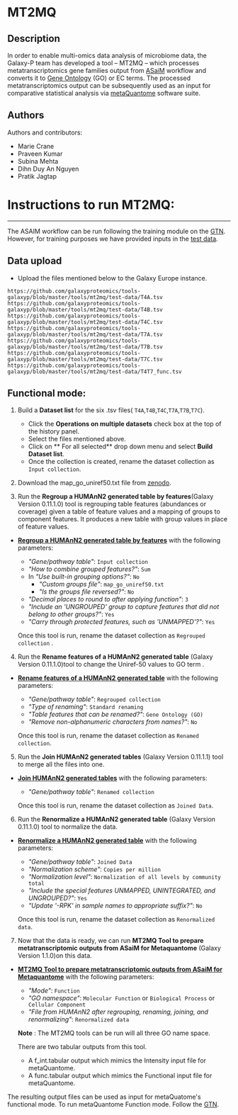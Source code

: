 MT2MQ
==========================================

Description
-----------

In order to enable multi-omics data analysis of microbiome data, the Galaxy-P team has developed a tool – MT2MQ – which processes metatranscriptomics gene families output from [ASaiM](https://training.galaxyproject.org/training-material/topics/metagenomics/tutorials/metatranscriptomics/tutorial.html) workflow and converts it to [Gene Ontology](http://geneontology.org/docs/ontology-documentation/) (GO) or EC terms. The processed metatranscriptomics output can be subsequently used as an input for comparative statistical analysis via [metaQuantome](https://www.mcponline.org/content/18/8_suppl_1/S82) software suite.

Authors
-------

Authors and contributors:

* Marie Crane
* Praveen Kumar
* Subina Mehta
* Dihn Duy An Nguyen
* Pratik Jagtap


# Instructions to run MT2MQ:
--------------------------

The ASAIM workflow can be run following the training module on the [GTN](https://training.galaxyproject.org/training-material/topics/metagenomics/tutorials/metatranscriptomics/tutorial.html).
However, for training purposes we have provided inputs in the [test data](https://github.com/galaxyproteomics/tools-galaxyp/tree/master/tools/mt2mq/test-data). 

## Data upload

- Upload the files mentioned below to the Galaxy Europe instance.
```
https://github.com/galaxyproteomics/tools-galaxyp/blob/master/tools/mt2mq/test-data/T4A.tsv
https://github.com/galaxyproteomics/tools-galaxyp/blob/master/tools/mt2mq/test-data/T4B.tsv
https://github.com/galaxyproteomics/tools-galaxyp/blob/master/tools/mt2mq/test-data/T4C.tsv
https://github.com/galaxyproteomics/tools-galaxyp/blob/master/tools/mt2mq/test-data/T7A.tsv
https://github.com/galaxyproteomics/tools-galaxyp/blob/master/tools/mt2mq/test-data/T7B.tsv
https://github.com/galaxyproteomics/tools-galaxyp/blob/master/tools/mt2mq/test-data/T7C.tsv
https://github.com/galaxyproteomics/tools-galaxyp/blob/master/tools/mt2mq/test-data/T4T7_func.tsv

```

## Functional mode:

1. Build a **Dataset list** for the six .tsv files( `T4A`,`T4B`,`T4C`,`T7A`,`T7B`,`T7C`).
   - Click the **Operations on multiple datasets** check box at the top of the history panel.
   - Select the files mentioned above.
   - Click on ** For all selected** drop down menu and select **Build Dataset list**.
   - Once the collection is created, rename the dataset collection as `Input collection`.
   
2. Download the map_go_uniref50.txt file from [zenodo](https://doi.org/10.5281/zenodo.4115871).

3. Run the **Regroup a HUMAnN2 generated table by features**(Galaxy Version 0.11.1.0) tool is regrouping table features (abundances or coverage) given a table of feature values and a mapping of groups to component features. It produces a new table with group values in place of feature values.
 - [**Regroup a HUMAnN2 generated table by features**](https://toolshed.g2.bx.psu.edu/repository?repository_id=85391b8d5d7ad39d) with the following parameters:
    
    - *"Gene/pathway table"*: `Input collection`
    - *"How to combine grouped features?"*: `Sum`
    - In *"Use built-in grouping options?"*: `No`
        - *"Custom groups file"*: `map_go_uniref50.txt`
        - *"Is the groups file reversed?"*: `No`
    - *"Decimal places to round to after applying function"*: `3`
    - *"Include an 'UNGROUPED' group to capture features that did not belong to other groups?"*: `Yes`
    - *"Carry through protected features, such as 'UNMAPPED'?"*: `Yes`
    
    Once this tool is run, rename the dataset collection as `Regrouped collection` .
    
4. Run the **Rename features of a HUMAnN2 generated table** (Galaxy Version 0.11.1.0)tool to change the Uniref-50 values to GO term . 
 - [**Rename features of a HUMAnN2 generated table**](https://toolshed.g2.bx.psu.edu/repository?repository_id=c68108109505c2f5) with the following parameters:
    
    - *"Gene/pathway table"*: `Regrouped collection`
    - *"Type of renaming"*: `Standard renaming`
    - *"Table features that can be renamed?"*: `Gene Ontology (GO)`
    - *"Remove non-alphanumeric characters from names?"*: `No`
    
    Once this tool is run, rename the dataset collection as `Renamed collection`.
    
     
5. Run the **Join HUMAnN2 generated tables** (Galaxy Version 0.11.1.1) tool to merge all the files into one.
 - [**Join HUMAnN2 generated tables**](https://toolshed.g2.bx.psu.edu/repository?repository_id=9b27f096128b26ff) with the following parameters:
   
   - *"Gene/pathway table"*: `Renamed collection`
    
    Once this tool is run, rename the dataset collection as `Joined Data`.

6. Run the **Renormalize a HUMAnN2 generated table** (Galaxy Version 0.11.1.0) tool to normalize the data.
 - [**Renormalize a HUMAnN2 generated table**](https://toolshed.g2.bx.psu.edu/repository?repository_id=05a56fcdeac2a25c) with the following parameters:
    
    - *"Gene/pathway table"*: `Joined Data`
    - *"Normalization scheme"*: `Copies per million`
    - *"Normalization level"*: `Normalization of all levels by community total`
    - *"Include the special features UNMAPPED, UNINTEGRATED, and UNGROUPED?"*: `Yes`
    - *"Update '-RPK' in sample names to appropriate suffix?"*: `No`
    
     Once this tool is run, rename the dataset collection as `Renormalized data`.
    

7. Now that the data is ready, we can run **MT2MQ Tool to prepare metatranscriptomic outputs from ASaiM for Metaquantome** (Galaxy Version 1.1.0)on this data.
- [**MT2MQ Tool to prepare metatranscriptomic outputs from ASaiM for Metaquantome**](https://toolshed.g2.bx.psu.edu/repository?repository_id=cab5d81c5f0a2f94) with the 
 following parameters:
    - *"Mode"*: `Function`
    - *"GO namespace"*: `Molecular Function` or `Biological Process` or ` Cellular Component`
    - *"File from HUMAnN2 after regrouping, renaming, joining, and renormalizing"*: `Renormalized data`
  
  **Note** : The MT2MQ tools can be run will all three GO name space.
  
  There are two tabular outputs from this tool.
  
  - A f_int.tabular output which mimics the Intensity input file for metaQuantome.
  - A func.tabular output which mimics the Functional input file for metaQuantome.

The resulting output files can be used as input for metaQuatome's functional mode.
To run metaQuantome Function mode. Follow the [GTN](https://github.com/subinamehta/training-material/tree/metaquantome-2-3/topics/proteomics/tutorials/metaquantome-function).
